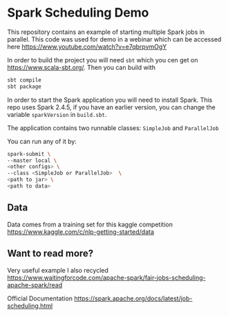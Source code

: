 # Spark Scheduling Demo

This repository contains an example of starting multiple Spark jobs in parallel. This code was used for demo in a webinar which can be accessed here https://www.youtube.com/watch?v=e7qbrpvmOgY

In order to build the project you will need `sbt` which you cen get on https://www.scala-sbt.org/.
Then you can build with
```bash
sbt compile
sbt package
```

In order to start the Spark application you will need to install Spark. This repo uses Spark 2.4.5, if you have 
an earlier version, you can change the variable `sparkVersion` in `build.sbt`.

The application contains two runnable classes: `SimpleJob` and `ParallelJob`

You can run any of it by:
 
 ```bash
 spark-submit \
 --master local \
 <other configs> \
 --class <SimpleJob or ParallelJob>  \
 <path to jar> \
 <path to data>
```

## Data

Data comes from a training set for this kaggle competition https://www.kaggle.com/c/nlp-getting-started/data

## Want to read more?

Very useful example I also recycled
https://www.waitingforcode.com/apache-spark/fair-jobs-scheduling-apache-spark/read

Official Documentation
https://spark.apache.org/docs/latest/job-scheduling.html

